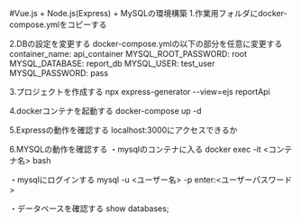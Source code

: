 #Vue.js + Node.js(Express) + MySQLの環境構築
1.作業用フォルダにdocker-compose.ymlをコピーする

2.DBの設定を変更する
docker-compose.ymlの以下の部分を任意に変更する
  container_name: api_container
  MYSQL_ROOT_PASSWORD: root
  MYSQL_DATABASE: report_db
  MYSQL_USER: test_user
  MYSQL_PASSWORD: pass

3.プロジェクトを作成する
npx express-generator --view=ejs reportApi

4.dockerコンテナを起動する
docker-compose up -d

5.Expressの動作を確認する
localhost:3000にアクセスできるか

6.MYSQLの動作を確認する
・mysqlのコンテナに入る
docker exec -it <コンテナ名> bash

・mysqlにログインする
mysql -u <ユーザー名> -p
enter:<ユーザーパスワード>

・データベースを確認する
show databases;
